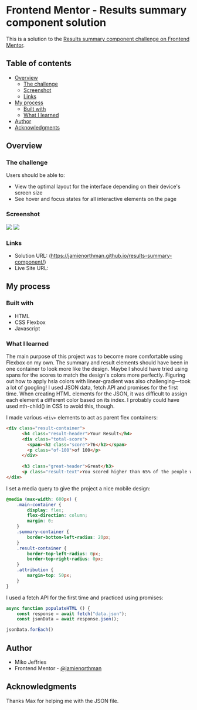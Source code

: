 # Frontend Mentor - Results summary component solution

This is a solution to the [Results summary component challenge on Frontend Mentor](https://www.frontendmentor.io/challenges/results-summary-component-CE_K6s0maV).

## Table of contents

- [Overview](#overview)
  - [The challenge](#the-challenge)
  - [Screenshot](#screenshot)
  - [Links](#links)
- [My process](#my-process)
  - [Built with](#built-with)
  - [What I learned](#what-i-learned)
- [Author](#author)
- [Acknowledgments](#acknowledgments)

## Overview

### The challenge

Users should be able to:

- View the optimal layout for the interface depending on their device's screen size
- See hover and focus states for all interactive elements on the page

### Screenshot

![](./Screenshot_Solution_Desktop.png)
![](./Screenshot_Solution_Mobile.png)


### Links

- Solution URL: (https://jamienorthman.github.io/results-summary-component/)
- Live Site URL: 

## My process

### Built with

- HTML
- CSS Flexbox
- Javascript

### What I learned

The main purpose of this project was to become more comfortable using Flexbox on my own. The summary and result elements should have been in one container to look more like the design. Maybe I should have tried using spans for the scores to match the design's colors more perfectly. Figuring out how to apply hsla colors with linear-gradient was also challenging—took a lot of googling! I used JSON data, fetch API and promises for the first time. When creating HTML elements for the JSON, it was difficult to assign each element a different color based on its index. I probably could have used nth-child() in CSS to avoid this, though.

I made various `<div>` elements to act as parent flex containers:
```html
<div class="result-container">
      <h4 class="result-header">Your Result</h4>
      <div class="total-score">
        <span><h2 class="score">76</h2></span>
        <p class="of-100">of 100</p>
      </div>
    
      <h3 class="great-header">Great</h3>
      <p class="result-text">You scored higher than 65% of the people who have taken these tests.</p>
</div>
```
I set a media query to give the project a nice mobile design:
```css
@media (max-width: 600px) {
    .main-container {
        display: flex;
        flex-direction: column;
        margin: 0;
    }
    .summary-container {
        border-bottom-left-radius: 20px;
    }
    .result-container {
        border-top-left-radius: 0px;
        border-top-right-radius: 0px;
    }
    .attribution {
        margin-top: 50px;
    }
}
```
I used a fetch API for the first time and practiced using promises:
```js
async function populateHTML () {
    const response = await fetch("data.json");
    const jsonData = await response.json();

jsonData.forEach()
```

## Author
- Miko Jeffries
- Frontend Mentor - [@jamienorthman](https://www.frontendmentor.io/profile/jamienorthman)

## Acknowledgments

Thanks Max for helping me with the JSON file.
